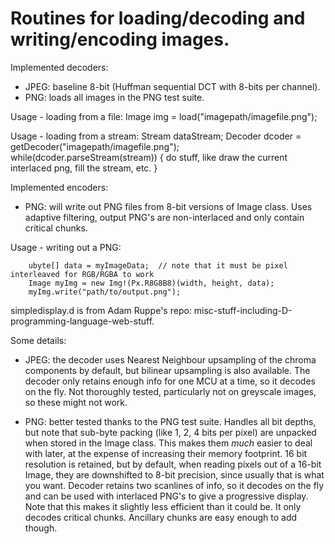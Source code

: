 # Routines for loading/decoding and writing/encoding images. 

Implemented decoders:
- JPEG: baseline 8-bit (Huffman sequential DCT with 8-bits per channel).
- PNG: loads all images in the PNG test suite. 

Usage - loading from a file:
    Image img = load("imagepath/imagefile.png");

Usage - loading from a stream:
    Stream dataStream;
    Decoder dcoder = getDecoder("imagepath/imagefile.png");
    while(dcoder.parseStream(stream))
    {
	    do stuff, like draw the current interlaced png, fill the stream, etc.
    } 

Implemented encoders:
- PNG: will write out PNG files from 8-bit versions of Image class. Uses adaptive filtering, 
output PNG's are non-interlaced and only contain critical chunks.

Usage - writing out a PNG:
```
    ubyte[] data = myImageData;  // note that it must be pixel interleaved for RGB/RGBA to work
    Image myImg = new Img!(Px.R8G8B8)(width, height, data);
	myImg.write("path/to/output.png");
```

simpledisplay.d is from Adam Ruppe's repo: misc-stuff-including-D-programming-language-web-stuff.

Some details:
- JPEG: the decoder uses Nearest Neighbour upsampling of the chroma components by default, but 
bilinear upsampling is also available. The decoder only retains enough info for one MCU at a 
time, so it decodes on the fly. Not thoroughly tested, particularly not on greyscale images, 
so these might not work.

- PNG: better tested thanks to the PNG test suite. Handles all bit depths, but note that 
sub-byte packing (like 1, 2, 4 bits per pixel) are unpacked when stored in the Image class. This 
makes them _much_ easier to deal with later, at the expense of increasing their memory footprint. 
16 bit resolution is retained, but by default, when reading pixels out of a 16-bit Image, they are 
downshifted to 8-bit precision, since usually that is what you want. Decoder retains two scanlines 
of info, so it decodes on the fly and can be used with interlaced PNG's to give a progressive display. 
Note that this makes it slightly less efficient than it could be. It only decodes critical chunks. 
Ancillary chunks are easy enough to add though. 